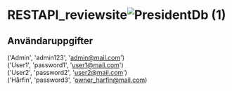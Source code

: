 # RESTAPI_reviewsite![PresidentDb (1)](https://user-images.githubusercontent.com/87656480/221795494-825c21f3-8640-4db3-8c75-36496674e963.png)

## Användaruppgifter
 ('Admin', 'admin123', 'admin@mail.com') <br>
('User1', 'password1', 'user1@mail.com') <br>
('User2', 'password2', 'user2@mail.com')<br>
('Hårfin', 'password3', 'owner_harfin@mail.com)
